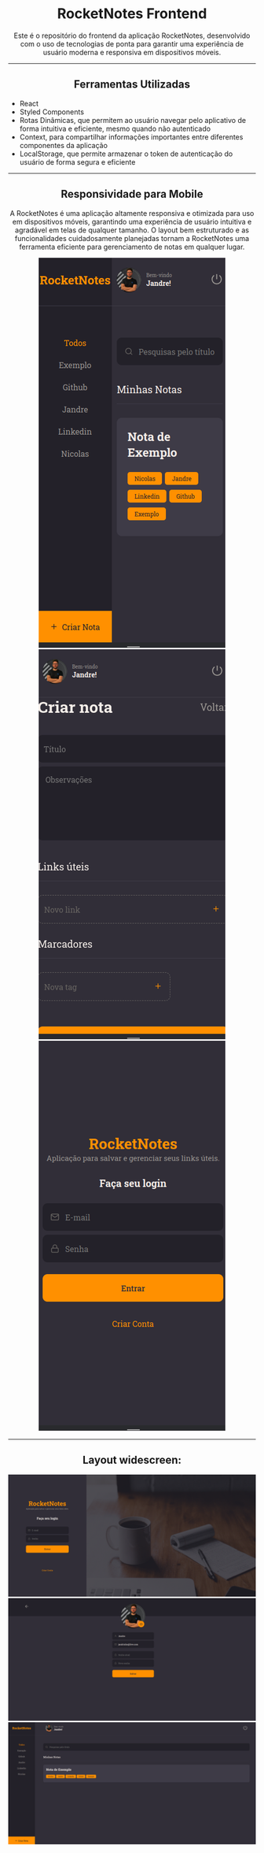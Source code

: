 <h1 align="center">RocketNotes Frontend</h1>
<p align="center">Este é o repositório do frontend da aplicação RocketNotes, desenvolvido com o uso de tecnologias de ponta para garantir uma experiência de usuário moderna e responsiva em dispositivos móveis.</p>
<hr>
<h2 align="center">Ferramentas Utilizadas</h2>
<ul>
<li>React</li>
<li>Styled Components</li>
<li>Rotas Dinâmicas, que permitem ao usuário navegar pelo aplicativo de forma intuitiva e eficiente, mesmo quando não autenticado</li>
<li>Context, para compartilhar informações importantes entre diferentes componentes da aplicação</li>
<li>LocalStorage, que permite armazenar o token de autenticação do usuário de forma segura e eficiente</li>
</ul>
<hr>
<h2 align="center">Responsividade para Mobile</h2>
<p align="center">A RocketNotes é uma aplicação altamente responsiva e otimizada para uso em dispositivos móveis, garantindo uma experiência de usuário intuitiva e agradável em telas de qualquer tamanho. O layout bem estruturado e as funcionalidades cuidadosamente planejadas tornam a RocketNotes uma ferramenta eficiente para gerenciamento de notas em qualquer lugar.</p>
<p align="center"><img src="./.github/preview-mob-1.png"></img>
<img src="./.github/preview-mob-2.png"></img>
<img src="./.github/preview-mob-3.png"></img></p>
<hr>
<h2 align="center">Layout widescreen:</h2>
<p align="center"><img src="./.github/preview-wide-1.png"></img>
<img src="./.github/preview-wide-2.png"></img>
<img src="./.github/preview-wide-3.png"></img></p>